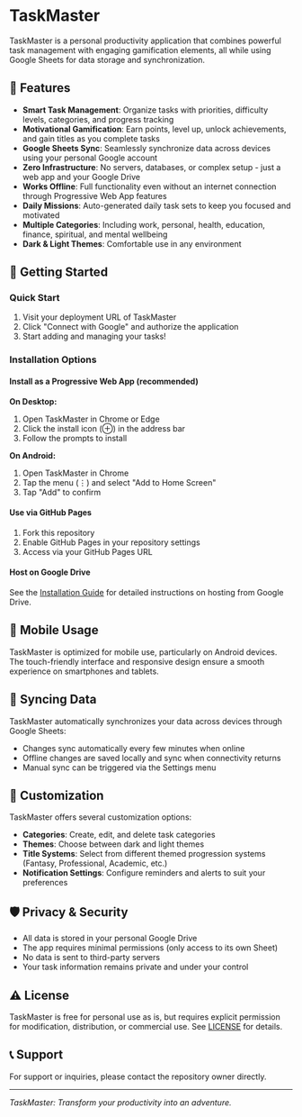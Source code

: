 # TaskMaster

TaskMaster is a personal productivity application that combines powerful task management with engaging gamification elements, all while using Google Sheets for data storage and synchronization.

## 🌟 Features

- **Smart Task Management**: Organize tasks with priorities, difficulty levels, categories, and progress tracking
- **Motivational Gamification**: Earn points, level up, unlock achievements, and gain titles as you complete tasks
- **Google Sheets Sync**: Seamlessly synchronize data across devices using your personal Google account
- **Zero Infrastructure**: No servers, databases, or complex setup - just a web app and your Google Drive
- **Works Offline**: Full functionality even without an internet connection through Progressive Web App features
- **Daily Missions**: Auto-generated daily task sets to keep you focused and motivated
- **Multiple Categories**: Including work, personal, health, education, finance, spiritual, and mental wellbeing
- **Dark & Light Themes**: Comfortable use in any environment

## 🚀 Getting Started

### Quick Start

1. Visit your deployment URL of TaskMaster
2. Click "Connect with Google" and authorize the application
3. Start adding and managing your tasks!

### Installation Options

#### Install as a Progressive Web App (recommended)

**On Desktop:**
1. Open TaskMaster in Chrome or Edge
2. Click the install icon (⊕) in the address bar
3. Follow the prompts to install

**On Android:**
1. Open TaskMaster in Chrome
2. Tap the menu (⋮) and select "Add to Home Screen"
3. Tap "Add" to confirm

#### Use via GitHub Pages

1. Fork this repository
2. Enable GitHub Pages in your repository settings
3. Access via your GitHub Pages URL

#### Host on Google Drive

See the [Installation Guide](docs/installation.md) for detailed instructions on hosting from Google Drive.

## 📱 Mobile Usage

TaskMaster is optimized for mobile use, particularly on Android devices. The touch-friendly interface and responsive design ensure a smooth experience on smartphones and tablets.

## 🔄 Syncing Data

TaskMaster automatically synchronizes your data across devices through Google Sheets:

- Changes sync automatically every few minutes when online
- Offline changes are saved locally and sync when connectivity returns
- Manual sync can be triggered via the Settings menu

## 🎨 Customization

TaskMaster offers several customization options:

- **Categories**: Create, edit, and delete task categories
- **Themes**: Choose between dark and light themes
- **Title Systems**: Select from different themed progression systems (Fantasy, Professional, Academic, etc.)
- **Notification Settings**: Configure reminders and alerts to suit your preferences

## 🛡️ Privacy & Security

- All data is stored in your personal Google Drive
- The app requires minimal permissions (only access to its own Sheet)
- No data is sent to third-party servers
- Your task information remains private and under your control

## ⚠️ License

TaskMaster is free for personal use as is, but requires explicit permission for modification, distribution, or commercial use. See [LICENSE](LICENSE.md) for details.

## 📞 Support

For support or inquiries, please contact the repository owner directly.

---

*TaskMaster: Transform your productivity into an adventure.*
